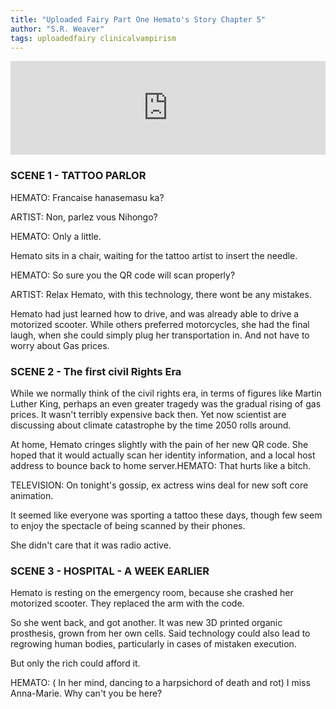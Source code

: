 ```yaml
---
title: "Uploaded Fairy Part One Hemato's Story Chapter 5"
author: "S.R. Weaver"
tags: uploadedfairy clinicalvampirism
---
```

<iframe scrolling="no" id="hearthis_at_track_7383773" width="100%" height="150" src="https://app.hearthis.at/embed/7383773/transparent_black/?hcolor=&color=&style=2&block_size=2&block_space=1&background=1&waveform=0&cover=0&autoplay=0&css=" frameborder="0" allowtransparency allow="autoplay"><p>Listen to <a href="https://hearthis.at/todiaspora/uploadedfairtydeeplore70bpm/" target="_blank">Uploaded Fairy Deep Lore</a> <span>by</span><a href="https://hearthis.at/todiaspora/" target="_blank" >ToDiaspora</a> <span>on</span> <a href="https://hearthis.at/" target="_blank">hearthis.at</a></p></iframe>

### SCENE 1 - TATTOO PARLOR

HEMATO: Francaise hanasemasu ka?

ARTIST: Non, parlez vous Nihongo?

HEMATO: Only a little.

Hemato sits in a chair, waiting for the tattoo artist to insert the needle.

HEMATO: So sure you the QR code will scan properly?

ARTIST: Relax Hemato, with this technology, there wont be any mistakes.

Hemato had just learned how to drive, and was already able to drive a motorized scooter. While others preferred motorcycles, she had the final laugh, when she could simply plug her transportation in. And not have to worry about Gas prices.

### SCENE 2 - The first civil Rights Era

While we normally think of the civil rights era, in terms of figures like Martin Luther King, perhaps an even greater tragedy was the gradual rising of gas prices. It wasn't terribly expensive back then. Yet now scientist are discussing about climate catastrophe by the time 2050 rolls around.

At home, Hemato cringes slightly with the pain of her new QR code. She hoped that it would actually scan her identity information, and a local host address to bounce back to home server.HEMATO: That hurts like a bitch.

TELEVISION: On tonight's gossip, ex actress wins deal for new soft core animation.

It seemed like everyone was sporting a tattoo these days, though few seem to enjoy the spectacle of being scanned by their phones.

She didn't care that it was radio active.

### SCENE 3 - HOSPITAL - A WEEK EARLIER

Hemato is resting on the emergency room, because she crashed her motorized scooter. They replaced the arm with the code.

So she went back, and got another. It was new 3D printed organic prosthesis, grown from her own cells. Said technology could also lead to regrowing human bodies, particularly in cases of mistaken execution.

But only the rich could afford it.

HEMATO: ( In her mind, dancing to a harpsichord of death and rot) I miss Anna-Marie. Why can't you be here?
